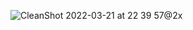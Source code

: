 
![CleanShot 2022-03-21 at 22 39 57@2x](https://user-images.githubusercontent.com/49156359/159313206-01a19691-cdcb-48df-819a-f36f88906b96.png)
